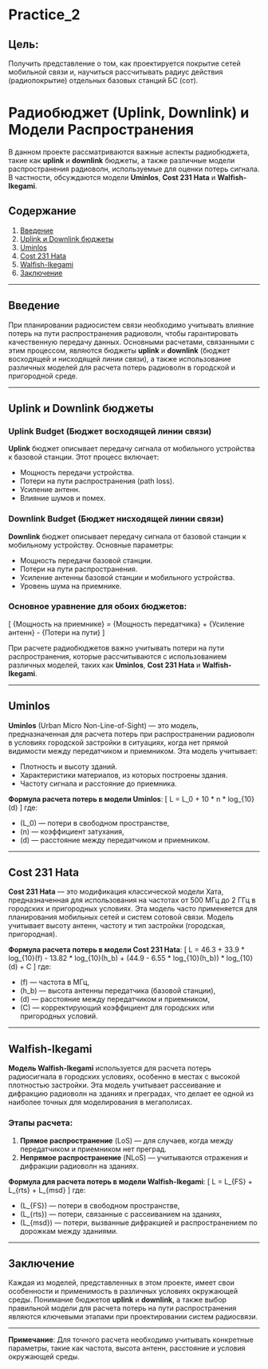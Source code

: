# Practice_2

## Цель:
Получить представление о том, как проектируется покрытие сетей
мобильной связи и, научиться рассчитывать радиус действия (радиопокрытие) 
отдельных базовых станций БС (сот).

# Радиобюджет (Uplink, Downlink) и Модели Распространения

В данном проекте рассматриваются важные аспекты радиобюджета, такие как **uplink** и **downlink** бюджеты, а также различные модели распространения радиоволн, используемые для оценки потерь сигнала. В частности, обсуждаются модели **Uminlos**, **Cost 231 Hata** и **Walfish-Ikegami**.

## Содержание
1. [Введение](#введение)
2. [Uplink и Downlink бюджеты](#uplink-и-downlink-бюджеты)
3. [Uminlos](#uminlos)
4. [Cost 231 Hata](#cost-231-hata)
5. [Walfish-Ikegami](#walfish-ikegami)
6. [Заключение](#заключение)

---

## Введение
При планировании радиосистем связи необходимо учитывать влияние потерь на пути распространения радиоволн, чтобы гарантировать качественную передачу данных. Основными расчетами, связанными с этим процессом, являются бюджеты **uplink** и **downlink** (бюджет восходящей и нисходящей линии связи), а также использование различных моделей для расчета потерь радиоволн в городской и пригородной среде.

---

## Uplink и Downlink бюджеты

### Uplink Budget (Бюджет восходящей линии связи)
**Uplink** бюджет описывает передачу сигнала от мобильного устройства к базовой станции. Этот процесс включает:
- Мощность передачи устройства.
- Потери на пути распространения (path loss).
- Усиление антенн.
- Влияние шумов и помех.

### Downlink Budget (Бюджет нисходящей линии связи)
**Downlink** бюджет описывает передачу сигнала от базовой станции к мобильному устройству. Основные параметры:
- Мощность передачи базовой станции.
- Потери на пути распространения.
- Усиление антенны базовой станции и мобильного устройства.
- Уровень шума на приемнике.

### Основное уравнение для обоих бюджетов:
\[
{Мощность на приемнике} = {Мощность передатчика} + {Усиление антенн} - {Потери на пути}
\]

При расчете радиобюджетов важно учитывать потери на пути распространения, которые рассчитываются с использованием различных моделей, таких как **Uminlos**, **Cost 231 Hata** и **Walfish-Ikegami**.

---

## Uminlos
**Uminlos** (Urban Micro Non-Line-of-Sight) — это модель, предназначенная для расчета потерь при распространении радиоволн в условиях городской застройки в ситуациях, когда нет прямой видимости между передатчиком и приемником. Эта модель учитывает:
- Плотность и высоту зданий.
- Характеристики материалов, из которых построены здания.
- Частоту сигнала и расстояние до приемника.

**Формула расчета потерь в модели Uminlos**:
\[
L = L_0 + 10 * n * log_{10}(d)
\]
где:
- \(L_0\) — потери в свободном пространстве,
- \(n\) — коэффициент затухания,
- \(d\) — расстояние между передатчиком и приемником.

---

## Cost 231 Hata
**Cost 231 Hata** — это модификация классической модели Хата, предназначенная для использования на частотах от 500 МГц до 2 ГГц в городских и пригородных условиях. Эта модель часто применяется для планирования мобильных сетей и систем сотовой связи. Модель учитывает высоту антенн, частоту и тип застройки (городская, пригородная).

**Формула расчета потерь в модели Cost 231 Hata**:
\[
L = 46.3 + 33.9 * log_{10}(f) - 13.82 * log_{10}(h_b) + (44.9 - 6.55 * log_{10}(h_b)) * log_{10}(d) + C
\]
где:
- \(f\) — частота в МГц,
- \(h_b\) — высота антенны передатчика (базовой станции),
- \(d\) — расстояние между передатчиком и приемником,
- \(C\) — корректирующий коэффициент для городских или пригородных условий.

---

## Walfish-Ikegami
**Модель Walfish-Ikegami** используется для расчета потерь радиосигнала в городских условиях, особенно в местах с высокой плотностью застройки. Эта модель учитывает рассеивание и дифракцию радиоволн на зданиях и преградах, что делает ее одной из наиболее точных для моделирования в мегаполисах.

### Этапы расчета:
1. **Прямое распространение** (LoS) — для случаев, когда между передатчиком и приемником нет преград.
2. **Непрямое распространение** (NLoS) — учитываются отражения и дифракции радиоволн на зданиях.

**Формула для расчета потерь в модели Walfish-Ikegami**:
\[
L = L_{FS} + L_{rts} + L_{msd}
\]
где:
- \(L_{FS}\) — потери в свободном пространстве,
- \(L_{rts}\) — потери, связанные с рассеиванием на зданиях,
- \(L_{msd}\) — потери, вызванные дифракцией и распространением по дорожкам между зданиями.

---

## Заключение
Каждая из моделей, представленных в этом проекте, имеет свои особенности и применимость в различных условиях окружающей среды. Понимание бюджетов **uplink** и **downlink**, а также выбор правильной модели для расчета потерь на пути распространения являются ключевыми этапами при проектировании систем радиосвязи.

--- 

**Примечание**: Для точного расчета необходимо учитывать конкретные параметры, такие как частота, высота антенн, расстояние и условия окружающей среды.